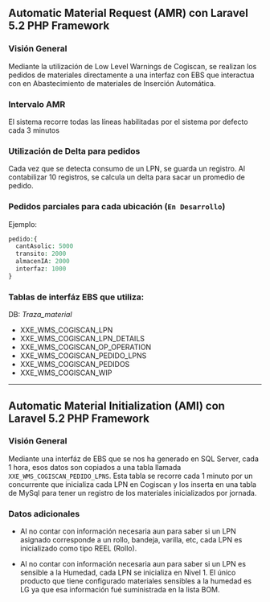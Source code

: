 ## Automatic Material Request (AMR) con Laravel 5.2 PHP Framework

### Visión General

Mediante la utilización de Low Level Warnings de Cogiscan, se realizan los pedidos de materiales directamente a una interfaz con EBS que interactua con en Abastecimiento de materiales de Inserción Automática.

### Intervalo AMR

El sistema recorre todas las líneas habilitadas por el sistema por defecto cada 3 minutos

### Utilización de Delta para pedidos

Cada vez que se detecta consumo de un LPN, se guarda un registro. Al contabilizar 10 registros, se calcula un delta para sacar un promedio de pedido.

### Pedidos parciales para cada ubicación (`En Desarrollo`)
Ejemplo:
```php
pedido:{
  cantAsolic: 5000
  transito: 2000
  almacenIA: 2000
  interfaz: 1000
}
```

### Tablas de interfáz EBS que utiliza:

DB: _Traza_material_

* XXE_WMS_COGISCAN_LPN
* XXE_WMS_COGISCAN_LPN_DETAILS
* XXE_WMS_COGISCAN_OP_OPERATION
* XXE_WMS_COGISCAN_PEDIDO_LPNS
* XXE_WMS_COGISCAN_PEDIDOS
* XXE_WMS_COGISCAN_WIP

---

## Automatic Material Initialization (AMI) con Laravel 5.2 PHP Framework

### Visión General

Mediante una interfáz de EBS que se nos ha generado en SQL Server, cada 1 hora, esos datos son copiados a una tabla llamada `XXE_WMS_COGISCAN_PEDIDO_LPNS`. Esta tabla se recorre cada 1 minuto por un concurrente que inicializa cada LPN en Cogiscan y los inserta en una tabla de MySql para tener un registro de los materiales inicializados por jornada.

### Datos adicionales

* Al no contar con información necesaria aun para saber si un LPN asignado corresponde a un rollo, bandeja, varilla, etc, cada LPN es inicializado como tipo REEL (Rollo).

* Al no contar con información necesaria aun para saber si un LPN es sensible a la Humedad, cada LPN se inicializa en Nivel 1. El único producto que tiene configurado materiales sensibles a la humedad es LG ya que esa información fué suministrada en la lista BOM.

